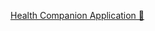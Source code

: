 <a href="https://health-companion.onrender.com/" target="_blank">Health Companion Application &#128279;</a>
